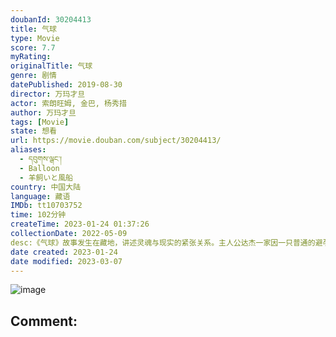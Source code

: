 ```yaml
---
doubanId: 30204413
title: 气球
type: Movie
score: 7.7
myRating: 
originalTitle: 气球
genre: 剧情
datePublished: 2019-08-30
director: 万玛才旦
actor: 索朗旺姆, 金巴, 杨秀措
author: 万玛才旦
tags: [Movie]
state: 想看
url: https://movie.douban.com/subject/30204413/
aliases:
  - དབུགས་ལྒང་།
  - Balloon
  - 羊飼いと風船
country: 中国大陆
language: 藏语
IMDb: tt10703752
time: 102分钟
createTime: 2023-01-24 01:37:26
collectionDate: 2022-05-09
desc:《气球》故事发生在藏地，讲述灵魂与现实的紧张关系。主人公达杰一家因一只普通的避孕套卷入了一系列尴尬而又难以抉择的事件当中，他们原本宁静的日常生活被彻底打破，生老病死如日月流转，当灵魂遭遇现实的挑战，...
date created: 2023-01-24
date modified: 2023-03-07
---
```


![image](p2623499790.jpg)

Comment:
---
